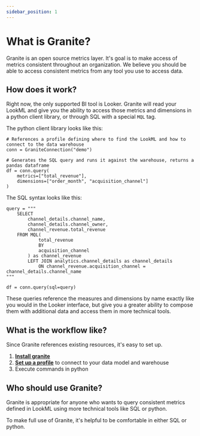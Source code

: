 ```yaml
---
sidebar_position: 1
---
```


# What is Granite?

Granite is an open source metrics layer. It's goal is to make access of metrics consistent throughout an organization. We believe you should be able to access consistent metrics from any tool you use to access data.

## How does it work?

Right now, the only supported BI tool is Looker. Granite will read your LookML and give you the ability to access those metrics and dimensions in a python client library, or through SQL with a special `MQL` tag.

The python client library looks like this:


```
# References a profile defining where to find the LookML and how to connect to the data warehouse
conn = GraniteConnection("demo")

# Generates the SQL query and runs it against the warehouse, returns a pandas dataframe
df = conn.query(
    metrics=["total_revenue"],
    dimensions=["order_month", "acquisition_channel"]
)
```


The SQL syntax looks like this:

```
query = """
    SELECT
        channel_details.channel_name,
        channel_details.channel_owner,
        channel_revenue.total_revenue
    FROM MQL(
            total_revenue
            BY
            acquisition_channel
        ) as channel_revenue
        LEFT JOIN analytics.channel_details as channel_details
            ON channel_revenue.acquisition_channel = channel_details.channel_name
"""

df = conn.query(sql=query)
```


These queries reference the measures and dimensions by name exactly like you would in the Looker interface, but give you a greater ability to compose them with additional data and access them in more technical tools.

## What is the workflow like?

Since Granite references existing resources, it's easy to set up.

1. **[Install granite](./getting_started.md#installation)**
2. **[Set up a profile](./getting_started.md#profile-set-up)** to connect to your data model and warehouse
3. Execute commands in python


## Who should use Granite?

Granite is appropriate for anyone who wants to query consistent metrics defined in LookML using more technical tools like SQL or python.

To make full use of Granite, it's helpful to be comfortable in either SQL or python.
